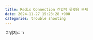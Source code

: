 ```yaml
---
title: Redis Connection 간헐적 못맺음 문제
date: 2024-11-27 15:23:28 +900
categories: trouble shooting
---
```

ㅈ뭐지ㄷㄱ